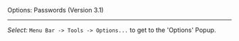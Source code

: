 Options: Passwords (Version 3.1)
***

_Select:_ `Menu Bar -> Tools -> Options...` to get to the 'Options' Popup.

